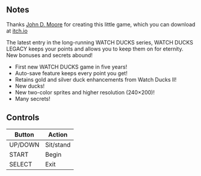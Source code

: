 ## Notes

Thanks [John D. Moore](http://whatnot.bombdotcom.net/) for creating this little game, which you can download at [itch.io](https://jdmgames.itch.io/watch-ducks-legacy)

The latest entry in the long-running WATCH DUCKS series, WATCH DUCKS LEGACY keeps your points and allows you to keep them on for eternity. New bonuses and secrets abound!

- First new WATCH DUCKS game in five years!
- Auto-save feature keeps every point you get!
- Retains gold and silver duck enhancements from Watch Ducks II!
- New ducks!
- New two-color sprites and higher resolution (240×200)!
- Many secrets!


## Controls

| Button  | Action    |
| ------- | --------- |
| UP/DOWN | Sit/stand |
| START   | Begin     |
| SELECT  | Exit      |
